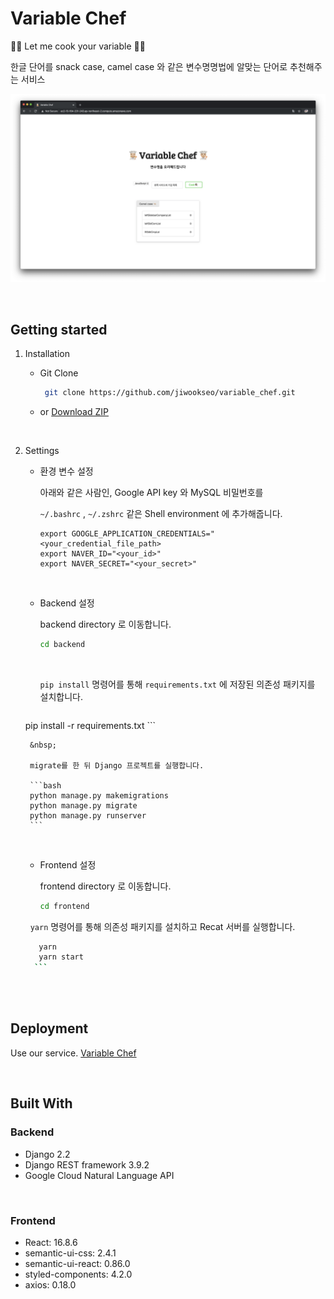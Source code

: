 # Variable Chef

👨‍🍳 Let me cook your variable 👩‍🍳

한글 단어를 snack case, camel case 와 같은 변수명명법에 알맞는 단어로 추천해주는 서비스

![main image](assets/image/main.PNG)

&nbsp;

## Getting started

1. Installation

   - Git Clone

       ```bash
        git clone https://github.com/jiwookseo/variable_chef.git
       ```

   - or [Download ZIP](https://github.com/jiwookseo/variable_chef/archive/master.zip)

   &nbsp;
   
2. Settings

   *  환경 변수 설정

        아래와 같은 사람인, Google API key 와 MySQL 비밀번호를
   
         `~/.bashrc` ,  `~/.zshrc` 같은 Shell environment 에 추가해줍니다.
        
        ```
	    export GOOGLE_APPLICATION_CREDENTIALS="<your_credential_file_path>
	    export NAVER_ID="<your_id>"
	    export NAVER_SECRET="<your_secret>"
	    ```
	    
	&nbsp;
	    
	* Backend 설정
	
	    backend directory 로 이동합니다.
	
	    ```bash
	    cd backend
	    ```
	
	    &nbsp;
	
	    `pip install` 명령어를 통해 `requirements.txt` 에 저장된 의존성 패키지를 설치합니다.
	
	    ```bash
	pip install -r requirements.txt
	    ```
	    
	    &nbsp;
	    
	    migrate를 한 뒤 Django 프로젝트를 실행합니다.
	    
	    ```bash
	    python manage.py makemigrations
	    python manage.py migrate
	    python manage.py runserver
	    ```
	
	&nbsp;
	
	*  Frontend 설정
	
	    frontend directory 로 이동합니다.
	
	    ```bash
	    cd frontend
	    ```
	
    &nbsp;
	`yarn` 명령어를 통해 의존성 패키지를 설치하고 Recat 서버를 실행합니다.
       
	 ```bash
        yarn
        yarn start
       ```
      

&nbsp;

## Deployment

Use our service. [Variable Chef](http://ec2-15-164-231-243.ap-northeast-2.compute.amazonaws.com)

&nbsp;

## Built With

### Backend

* Django 2.2
* Django REST framework 3.9.2
* Google Cloud Natural Language API

&nbsp;

### Frontend
* React: 16.8.6
* semantic-ui-css: 2.4.1
* semantic-ui-react: 0.86.0
* styled-components: 4.2.0
* axios: 0.18.0